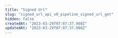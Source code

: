 ```yaml
---
title: "Signed Url"
slug: "signed_url_api_v0_pipeline_signed_url_get"
hidden: false
createdAt: "2023-03-29T07:07:37.908Z"
updatedAt: "2023-03-29T07:07:37.908Z"
---
```

